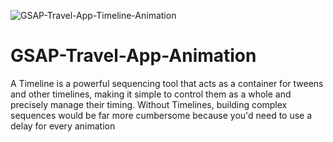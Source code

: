 ![GSAP-Travel-App-Timeline-Animation](https://user-images.githubusercontent.com/82109268/147874186-a5fa6454-4476-4690-81dc-43b4422529ee.jpg)
# GSAP-Travel-App-Animation

A Timeline is a powerful sequencing tool that acts as a container for tweens and other timelines, making it simple to control them as a whole and precisely manage their timing. Without Timelines, building complex sequences would be far more cumbersome because you'd need to use a delay for every animation
